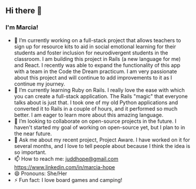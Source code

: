 ## Hi there 👋
### I'm Marcia!


- 🔭 I’m currently working on a full-stack project that allows teachers to sign up for resource kits to aid in social emotional learning for their students and foster inclusion for neurodivergent students in the classroom. I am building this project in Rails (a new language for me) and React. I recently was able to expand the functionality of this app with a team in the Code the Dream practicum. I am very passionate about this project and will continue to add improvements to it as I continue my journey.
- 🌱 I’m currently learning Ruby on Rails. I really love the ease with which you can create a full-stack application. The Rails "magic" that everyone talks about is just that. I took one of my old Python applications and converted it to Rails in a couple of hours, and it performed so much better. I am eager to learn more about this amazing language.
- 👯 I’m looking to collaborate on open-source projects in the future. I haven't started my goal of working on open-source yet, but I plan to in the near future.
- 💬 Ask me about my recent project, Project Aware. I have worked on it for several months, and I love to tell people about because I think the idea is so important.
- 📫 How to reach me:
      juddhope@gmail.com
      https://www.linkedin.com/in/marcia-hope
- 😄 Pronouns: She/Her
- ⚡ Fun fact: I love board games and camping!
